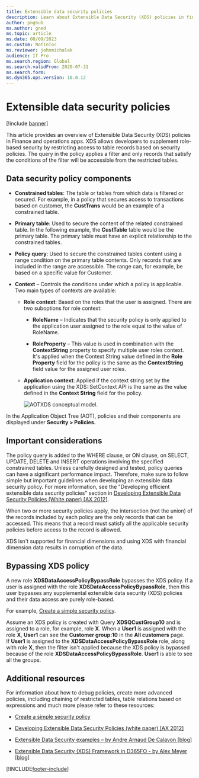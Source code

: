 ```yaml
---
title: Extensible data security policies 
description: Learn about Extensible Data Security (XDS) policies in finance and operations apps, including an overview on various data security policy components.
author: pnghub
ms.author: gned
ms.topic: article
ms.date: 08/09/2023
ms.custom: NotInToc
ms.reviewer: johnmichalak
audience: IT Pro
ms.search.region: Global
ms.search.validFrom: 2020-07-31
ms.search.form: 
ms.dyn365.ops.version: 10.0.12
---
```


# Extensible data security policies 
[!include [banner](../includes/banner.md)]

This article provides an overview of Extensible Data Security (XDS) policies in
Finance and operations apps. XDS allows developers to supplement role-based security
by restricting access to table records based on security policies. The query in
the policy applies a filter and only records that satisfy the conditions of the filter will
be accessible from the restricted tables.

## Data security policy components

-   **Constrained tables**: The table or tables from which data is filtered or
    secured. For example, in a policy that secures access to transactions based on
    customer, the **CustTrans** would be an example of a constrained table.

-   **Primary table**: Used to secure the content of the related constrained
    table. In the following example, the **CustTable** table would be the primary table.
    The primary table must have an explicit relationship to the constrained tables.

-   **Policy query**: Used to secure the constrained tables content using a range
    condition on the primary table contents. Only records that are included in
    the range are accessible. The range can, for example, be based on a
    specific value for Customer.

-   **Context** – Controls the conditions under which a policy is applicable.
    Two main types of contexts are available:

    -   **Role context**: Based on the roles that the user is assigned. There are
        two suboptions for role context:

        -   **RoleName** – Indicates that the security policy is only applied to
            the application user assigned to the role equal to the value of
            RoleName.

        -   **RoleProperty** – This value is used in combination with the
            **ContextString** property to specify multiple user roles context. It's
            applied when the Context String value defined in the **Role Property**
            field for the policy is the same as the **ContextString** field value
            for the assigned user roles.

    -   **Application context**: Applied if the context string set by the
        application using the XDS::SetContext API is the same as the value
        defined in the **Context String** field for the policy.

        ![AOTXDS conceptual model.](media/c74bc4ea12f084dfbaddb024685843e8.jpg)

In the Application Object Tree (AOT), policies and their components are
displayed under **Security \> Policies.**

## Important considerations

The policy query is added to the WHERE clause, or ON clause, on SELECT, UPDATE,
DELETE and INSERT operations involving the specified constrained tables. Unless
carefully designed and tested, policy queries can have a significant performance
impact. Therefore, make sure to follow simple but important guidelines when
developing an extensible data security policy. For more information, see the "Developing efficient
extensible data security policies" section in [Developing Extensible Data Security Policies (White paper) [AX
2012]](/dynamicsax-2012/appuser-itpro/developing-extensible-data-security-policies-white-paper).

When two or more security policies apply, the intersection (not the union) of
the records included by each policy are the only records that can be
accessed. This means that a record must satisfy all the applicable security
policies before access to the record is allowed.

XDS isn't supported for financial dimensions and using XDS with financial dimension data results in corruption of the data.

## Bypassing XDS policy

A new role **XDSDataAccessPolicyBypassRole** bypasses the XDS policy.
If a user is assigned with the role **XDSDataAccessPolicyBypassRole**, then this user bypasses any supplemental extensible data security (XDS) policies and their data access are purely role-based.

For example, [Create a simple security policy](create-simple-security-policy.md).

Assume an XDS policy is created with Query **XDSQCustGroup10** and is assigned to a role, for example, role **X**. 
When a **User1** is assigned with the role **X**, **User1** can see the **Customer group:10** in the **All customers** page.  
If **User1** is assigned to the **XDSDataAccessPolicyBypassRole** role,  along with role **X**, then the filter isn't applied because the XDS policy is bypassed because of the role **XDSDataAccessPolicyBypassRole**. **User1** is able to see all the groups.

## Additional resources

For information about how to debug policies, create more advanced policies, including
chaining of restricted tables, table relations based on expressions and much
more please refer to these resources:

- [Create a simple security policy](create-simple-security-policy.md)

- [Developing Extensible Data Security Policies (white paper) [AX
2012]](/dynamicsax-2012/appuser-itpro/developing-extensible-data-security-policies-white-paper)

- [Extensible Data Security examples – by Andre Arnaud De
Calavon [blog]](https://dynamicspedia.com/tag/xds/)

- [Extensible Data Security (XDS) Framework in D365FO - by Alex
Meyer [blog]](https://alexdmeyer.com/2019/02/20/extensible-data-security-xds-framework-in-d365fo/)


[!INCLUDE[footer-include](../../../includes/footer-banner.md)]


